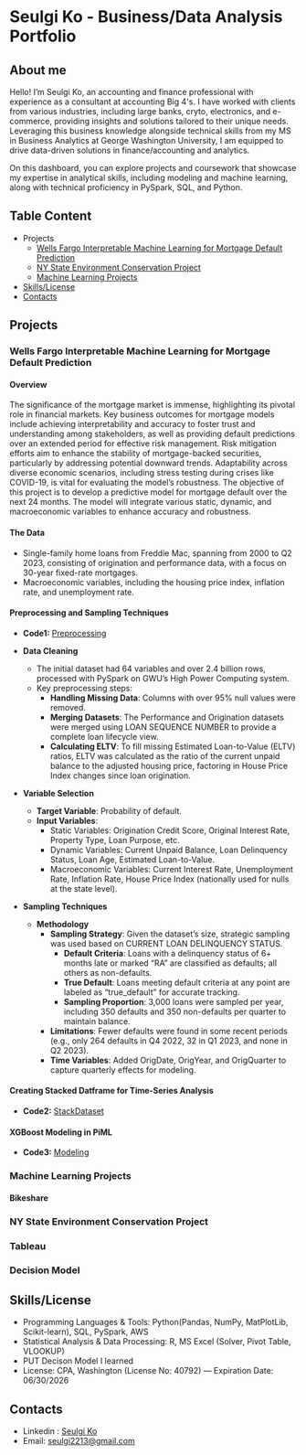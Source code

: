 # Seulgi Ko - Business/Data Analysis Portfolio 

## About me 
Hello! I’m Seulgi Ko, an accounting and finance professional with experience as a consultant at accounting Big 4's. I have worked with clients from various industries, including large banks, cryto, electronics, and e-commerce, providing insights and solutions tailored to their unique needs. Leveraging this business knowledge alongside technical skills from my MS in Business Analytics at George Washington University, I am equipped to drive data-driven solutions in finance/accounting and analytics.

On this dashboard, you can explore projects and coursework that showcase my expertise in analytical skills, including modeling and machine learning, along with technical proficiency in PySpark, SQL, and Python.

## Table Content 
* Projects
   * [Wells Fargo Interpretable Machine Learning for Mortgage Default Prediction](#Default)
   * [NY State Environment Conservation Project](#SQL)
   * [Machine Learning Projects](#ML)
* [Skills/License](#Skill)
* [Contacts](#Contact)

## Projects 
<a name="Default"></a>

### Wells Fargo Interpretable Machine Learning for Mortgage Default Prediction 

#### Overview 
The significance of the mortgage market is immense, highlighting its pivotal role in financial markets. Key business outcomes for mortgage models include achieving interpretability and accuracy to foster trust and understanding among stakeholders, as well as providing default predictions over an extended period for effective risk management. Risk mitigation efforts aim to enhance the stability of mortgage-backed securities, particularly by addressing potential downward trends. Adaptability across diverse economic scenarios, including stress testing during crises like COVID-19, is vital for evaluating the model’s robustness. The objective of this project is to develop a predictive model for mortgage default over the next 24 months. The model will integrate various static, dynamic, and macroeconomic variables to enhance accuracy and robustness.

#### The Data 
* Single-family home loans from Freddie Mac, spanning from 2000 to Q2 2023, consisting of origination and performance data, with a focus on 30-year fixed-rate mortgages.
* Macroeconomic variables, including the housing price index, inflation rate, and unemployment rate.

#### Preprocessing and Sampling Techniques 
- **Code1:** [Preprocessing](https://github.com/seulgi2213/Profile/blob/main/Preprocessing_PySpark.ipynb) <br>
- **Data Cleaning**<br>
  - The initial dataset had 64 variables and over 2.4 billion rows, processed with PySpark on GWU’s High Power Computing system.
  - Key preprocessing steps:
    - **Handling Missing Data**: Columns with over 95% null values were removed.
    - **Merging Datasets**: The Performance and Origination datasets were merged using LOAN SEQUENCE NUMBER to provide a complete loan lifecycle view.
    - **Calculating ELTV**: To fill missing Estimated Loan-to-Value (ELTV) ratios, ELTV was calculated as the ratio of the current unpaid balance to the adjusted housing price, factoring in House Price Index changes since loan origination.

- **Variable Selection**<br>
  - **Target Variable**: Probability of default.
  - **Input Variables**:
    - Static Variables: Origination Credit Score, Original Interest Rate, Property Type, Loan Purpose, etc.
    - Dynamic Variables: Current Unpaid Balance, Loan Delinquency Status, Loan Age, Estimated Loan-to-Value.
    - Macroeconomic Variables: Current Interest Rate, Unemployment Rate, Inflation Rate, House Price Index (nationally used for nulls at the state level).

- **Sampling Techniques**<br>
  - **Methodology**
    - **Sampling Strategy**: Given the dataset’s size, strategic sampling was used based on CURRENT LOAN DELINQUENCY STATUS.
      - **Default Criteria**: Loans with a delinquency status of 6+ months late or marked “RA” are classified as defaults; all others as non-defaults.
      - **True Default**: Loans meeting default criteria at any point are labeled as “true_default” for accurate tracking.
      - **Sampling Proportion**: 3,000 loans were sampled per year, including 350 defaults and 350 non-defaults per quarter to maintain balance.
    - **Limitations**: Fewer defaults were found in some recent periods (e.g., only 264 defaults in Q4 2022, 32 in Q1 2023, and none in Q2 2023).
    - **Time Variables**: Added OrigDate, OrigYear, and OrigQuarter to capture quarterly effects for modeling.
   
      
#### Creating Stacked Datframe for Time-Series Analysis 
- **Code2:** [StackDataset](https://github.com/seulgi2213/Profile/blob/main/Stacked%20Time%20Series%20Dataframe.ipynb) <br>


#### XGBoost Modeling in PiML 
- **Code3:** [Modeling](https://github.com/seulgi2213/Profile/blob/main/Modeling%20with%20XGBoost%20in%20PiML.ipynb) <br>
      
### Machine Learning Projects 
<a name="ML"></a>

#### Bikeshare 
####

### NY State Environment Conservation Project 
<a name="SQL"></a>

### Tableau 
<a name="Tableau"></a>

### Decision Model 
<a name="DM"></a>

## Skills/License 
<a name="Skill"></a>

* Programming Languages & Tools: Python(Pandas, NumPy, MatPlotLib, Scikit-learn), SQL, PySpark, AWS
* Statistical Analysis & Data Processing: R, MS Excel (Solver, Pivot Table, VLOOKUP)
* PUT Decison Model I learned 
* License: CPA, Washington (License No: 40792) — Expiration Date: 06/30/2026

## Contacts 
<a name="Contact"></a>
* Linkedin : [Seulgi Ko](http://www.linkedin.com/in/seulgi-ko)
* Email: seulgi2213@gmail.com

